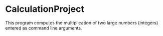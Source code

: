 # CalculationProject

This program computes the multiplication of two large numbers (integers) entered as command line arguments.
